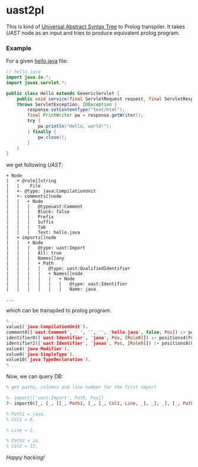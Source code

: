 # uast2pl
This is kind of [Universal Abstract Syntax Tree](https://doc.bblf.sh/uast/uast-specification-v2.html) to Prolog transpiler.
It takes *UAST* node as an input and tries to produce equivalent prolog program.


### Example
For a given [hello.java](http://play.bblf.sh) file:
```java
// hello.java
import java.io.*;
import javax.servlet.*;

public class Hello extends GenericServlet {
    public void service(final ServletRequest request, final ServletResponse response)
    throws ServletException, IOException {
        response.setContentType("text/html");
        final PrintWriter pw = response.getWriter();
        try {
            pw.println("Hello, world!");
        } finally {
            pw.close();
        }
    }
}
```

we get following *UAST*:
```
+ Node
|   + @role[]string
|   |    File
|   +- @type: java:CompilationUnit
|   +- comments[]node
|   |   + Node
|   |   |   @typeuast:Comment
|   |   |   Block: false
|   |   |   Prefix 
|   |   |   Suffix
|   |   |   Tab
|   |   |   Text: hello.java
|   + imports[]node
|   |   + Node
|   |   |   @type: uast:Import
|   |   |   All: true
|   |   |   Names[]any
|   |   |   + Path
|   |   |   |   @type: uast:QualifiedIdentifier
|   |   |   |   + Names[]node
|   |   |   |   |   + Node
|   |   |   |   |   |   @type: uast:Identifier
|   |   |   |   |   |   Name: java

...
```

which can be transpiled to prolog program:
```prolog
% ...
value1('java:CompilationUnit').
comment0(['uast:Comment', ' ', '', '', 'hello.java', false, Pos]) :- positions1(Pos).
identifier0(['uast:Identifier', 'java', Pos, [Role0]]) :- positions4(Pos),role0(Role0).
identifier2(['uast:Identifier', 'javax', Pos, [Role0]]) :- positions8(Pos),role0(Role0).
value4('java:Modifier').
value8('java:SimpleType').
value10('java:TypeDeclaration').
% ...

```

Now, we can query DB:
```prolog
% get paths, columns and line number for the first import

%- import(['uast:Import', Path, Pos])
?- import0([_, [_, [[_, Path1, [_, [_, Col1, Line, _], _], _], [_, Path2, [_, [_, Col2, Line, _], _], _]], _], _]).

% Path1 = java,
% Col1 = 8,

% Line = 2,

% Path2 = io,
% Col2 = 13.
```

_Happy hacking!_
